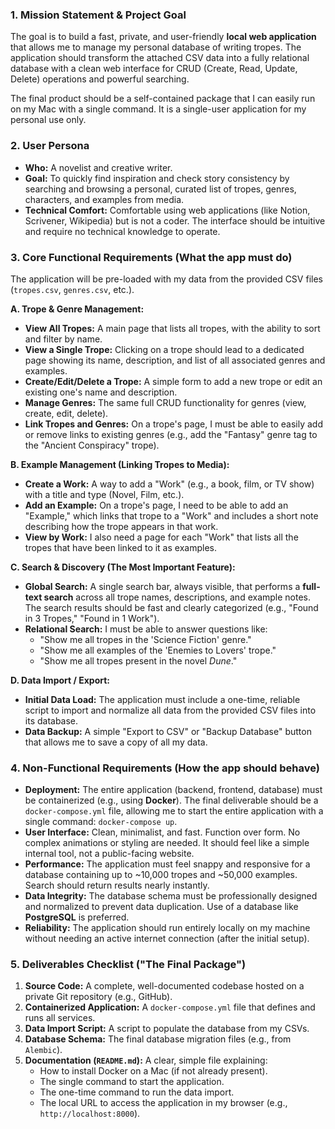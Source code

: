 ### 1. Mission Statement & Project Goal

The goal is to build a fast, private, and user-friendly **local web application** that allows me to manage my personal database of writing tropes. The application should transform the attached CSV data into a fully relational database with a clean web interface for CRUD (Create, Read, Update, Delete) operations and powerful searching.

The final product should be a self-contained package that I can easily run on my Mac with a single command. It is a single-user application for my personal use only.

### 2. User Persona

- **Who:** A novelist and creative writer.
- **Goal:** To quickly find inspiration and check story consistency by searching and browsing a personal, curated list of tropes, genres, characters, and examples from media.
- **Technical Comfort:** Comfortable using web applications (like Notion, Scrivener, Wikipedia) but is not a coder. The interface should be intuitive and require no technical knowledge to operate.

### 3. Core Functional Requirements (What the app must do)

The application will be pre-loaded with my data from the provided CSV files (`tropes.csv`, `genres.csv`, etc.).

**A. Trope & Genre Management:**

- **View All Tropes:** A main page that lists all tropes, with the ability to sort and filter by name.
- **View a Single Trope:** Clicking on a trope should lead to a dedicated page showing its name, description, and list of all associated genres and examples.
- **Create/Edit/Delete a Trope:** A simple form to add a new trope or edit an existing one's name and description.
- **Manage Genres:** The same full CRUD functionality for genres (view, create, edit, delete).
- **Link Tropes and Genres:** On a trope's page, I must be able to easily add or remove links to existing genres (e.g., add the "Fantasy" genre tag to the "Ancient Conspiracy" trope).

**B. Example Management (Linking Tropes to Media):**

- **Create a Work:** A way to add a "Work" (e.g., a book, film, or TV show) with a title and type (Novel, Film, etc.).
- **Add an Example:** On a trope's page, I need to be able to add an "Example," which links that trope to a "Work" and includes a short note describing how the trope appears in that work.
- **View by Work:** I also need a page for each "Work" that lists all the tropes that have been linked to it as examples.

**C. Search & Discovery (The Most Important Feature):**

- **Global Search:** A single search bar, always visible, that performs a **full-text search** across all trope names, descriptions, and example notes. The search results should be fast and clearly categorized (e.g., "Found in 3 Tropes," "Found in 1 Work").
- **Relational Search:** I must be able to answer questions like:
    - "Show me all tropes in the 'Science Fiction' genre."
    - "Show me all examples of the 'Enemies to Lovers' trope."
    - "Show me all tropes present in the novel *Dune*."

**D. Data Import / Export:**

- **Initial Data Load:** The application must include a one-time, reliable script to import and normalize all data from the provided CSV files into its database.
- **Data Backup:** A simple "Export to CSV" or "Backup Database" button that allows me to save a copy of all my data.

### 4. Non-Functional Requirements (How the app should behave)

- **Deployment:** The entire application (backend, frontend, database) must be containerized (e.g., using **Docker**). The final deliverable should be a `docker-compose.yml` file, allowing me to start the entire application with a single command: `docker-compose up`.
- **User Interface:** Clean, minimalist, and fast. Function over form. No complex animations or styling are needed. It should feel like a simple internal tool, not a public-facing website.
- **Performance:** The application must feel snappy and responsive for a database containing up to ~10,000 tropes and ~50,000 examples. Search should return results nearly instantly.
- **Data Integrity:** The database schema must be professionally designed and normalized to prevent data duplication. Use of a database like **PostgreSQL** is preferred.
- **Reliability:** The application should run entirely locally on my machine without needing an active internet connection (after the initial setup).

### 5. Deliverables Checklist ("The Final Package")

1. **Source Code:** A complete, well-documented codebase hosted on a private Git repository (e.g., GitHub).
2. **Containerized Application:** A `docker-compose.yml` file that defines and runs all services.
3. **Data Import Script:** A script to populate the database from my CSVs.
4. **Database Schema:** The final database migration files (e.g., from `Alembic`).
5. **Documentation (`README.md`):** A clear, simple file explaining:
    - How to install Docker on a Mac (if not already present).
    - The single command to start the application.
    - The one-time command to run the data import.
    - The local URL to access the application in my browser (e.g., `http://localhost:8000`).